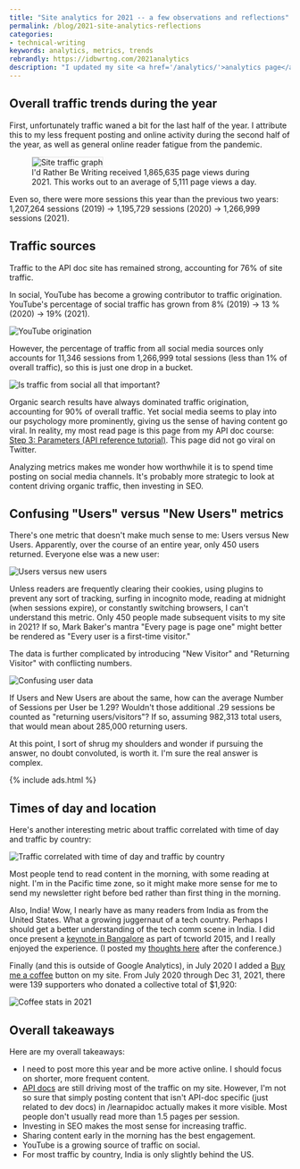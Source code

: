 ```yaml
---
title: "Site analytics for 2021 -- a few observations and reflections"
permalink: /blog/2021-site-analytics-reflections
categories:
- technical-writing
keywords: analytics, metrics, trends
rebrandly: https://idbwrtng.com/2021analytics
description: "I updated my site <a href='/analytics/'>analytics page</a> for 2021. As far as noteworthy metrics, not much that has changed, but there are a few small trends worth reflecting on."
---
```


## Overall traffic trends during the year

First, unfortunately traffic waned a bit for the last half of the year. I attribute this to my less frequent posting and online activity during the second half of the year, as well as general online reader fatigue from the pandemic.

<figure><img style="border: 1px solid #dedede" src="https://s3.us-west-1.wasabisys.com/idbwmedia.com/images/analytics2021pageviews.png" alt="Site traffic graph" /> <figcaption>I'd Rather Be Writing received 1,865,635 page views during 2021. This works out to an average of 5,111 page views a day.</figcaption></figure>

Even so, there were more sessions this year than the previous two years: 1,207,264 sessions (2019) -> 1,195,729 sessions (2020) -> 1,266,999 sessions (2021).

## Traffic sources

Traffic to the API doc site has remained strong, accounting for 76% of site traffic.

In social, YouTube has become a growing contributor to traffic origination. YouTube's percentage of social traffic has grown from 8% (2019) -> 13 % (2020) -> 19% (2021).

<img src="https://s3.us-west-1.wasabisys.com/idbwmedia.com/images/youtubereferral_origination.png" alt="YouTube origination" />

However, the percentage of traffic from all social media sources only accounts for 11,346 sessions from 1,266,999 total sessions (less than 1% of overall traffic), so this is just one drop in a bucket.

<img style="max-width:450px" src="https://s3.us-west-1.wasabisys.com/idbwmedia.com/images/value_of_social_analytics2021.png" alt="Is traffic from social all that important?" />

Organic search results have always dominated traffic origination, accounting for 90% of overall traffic. Yet social media seems to play into our psychology more prominently, giving us the sense of having content go viral. In reality, my most read page is this page from my API doc course: [Step 3: Parameters (API reference tutorial)](/learnapidoc/docapis_doc_parameters.html). This page did not go viral on Twitter.

Analyzing metrics makes me wonder how worthwhile it is to spend time posting on social media channels. It's probably more strategic to look at content driving organic traffic, then investing in SEO.

## Confusing "Users" versus "New Users" metrics

There's one metric that doesn't make much sense to me: Users versus New Users. Apparently, over the course of an entire year, only 450 users returned. Everyone else was a new user:

<img style="max-width: 400px" src="https://s3.us-west-1.wasabisys.com/idbwmedia.com/images/users_vs_new_users2021.png" alt="Users versus new users" />

Unless readers are frequently clearing their cookies, using plugins to prevent any sort of tracking, surfing in incognito mode, reading at midnight (when sessions expire), or constantly switching browsers, I can't understand this metric. Only 450 people made subsequent visits to my site in 2021? If so, Mark Baker's mantra "Every page is page one" might better be rendered as "Every user is a first-time visitor."

The data is further complicated by introducing "New Visitor" and "Returning Visitor" with conflicting numbers.

<img src="https://s3.us-west-1.wasabisys.com/idbwmedia.com/images/usersgraphs2021confusing2.png" alt="Confusing user data" />

If Users and New Users are about the same, how can the average Number of Sessions per User be 1.29? Wouldn't those additional .29 sessions be counted as "returning users/visitors"? If so, assuming 982,313 total users, that would mean about 285,000 returning users.

At this point, I sort of shrug my shoulders and wonder if pursuing the answer, no doubt convoluted, is worth it. I'm sure the real answer is complex.

{% include ads.html %}

## Times of day and location

Here's another interesting metric about traffic correlated with time of day and traffic by country:

<img src="https://s3.us-west-1.wasabisys.com/idbwmedia.com/images/2021analyticscountries_times3.png" alt="Traffic correlated with time of day and traffic by country" />

Most people tend to read content in the morning, with some reading at night. I'm in the Pacific time zone, so it might make more sense for me to send my newsletter right before bed rather than first thing in the morning.

Also, India! Wow, I nearly have as many readers from India as from the United States. What a growing juggernaut of a tech country. Perhaps I should get a better understanding of the tech comm scene in India. I did once present a [keynote in Bangalore](/2015/03/18/recording-of-innovation-in-technical-communication-keynote-at-tcworld-india-2015/) as part of tcworld 2015, and I really enjoyed the experience. (I posted my [thoughts here](/2015/03/22/some-thoughts-on-attending-tcworld-india-2015/) after the conference.)

Finally (and this is outside of Google Analytics), in July 2020 I added a [Buy me a coffee](https://www.buymeacoffee.com/learnapidoc) button on my site. From July 2020 through Dec 31, 2021, there were 139 supporters who donated a collective total of $1,920:

<img src="https://s3.us-west-1.wasabisys.com/idbwmedia.com/images/coffeestats2021.png" alt="Coffee stats in 2021" />

## Overall takeaways

Here are my overall takeaways:

* I need to post more this year and be more active online. I should focus on shorter, more frequent content.
* [API docs](/learnapidoc) are still driving most of the traffic on my site. However, I'm not so sure that simply posting content that isn't API-doc specific (just related to dev docs) in /learnapidoc actually makes it more visible. Most people don't usually read more than 1.5 pages per session.
* Investing in SEO makes the most sense for increasing traffic.
* Sharing content early in the morning has the best engagement.
* YouTube is a growing source of traffic on social.
* For most traffic by country, India is only slightly behind the US.
